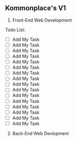 ## Kommonplace's V1

1. Front-End Web Development

Todo List: 

- [ ] Add My Task
- [ ] Add My Task
- [ ] Add My Task
- [ ] Add My Task
- [ ] Add My Task
- [ ] Add My Task
- [ ] Add My Task
- [ ] Add My Task
- [ ] Add My Task
- [ ] Add My Task
- [ ] Add My Task
- [ ] Add My Task
- [ ] Add My Task
- [ ] Add My Task
- [ ] Add My Task
- [ ] Add My Task

2. Back-End Web Devlopment

